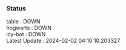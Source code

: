 ### Status


table : DOWN  
hogwarts : DOWN  
icy-bot : DOWN  
Latest Update : 2024-02-02 04:10:10.203327
